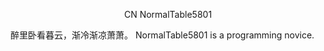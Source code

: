 <p align="center">CN NormalTable5801</p>
醉里卧看暮云，渐冷渐凉萧萧。
NormalTable5801 is a programming novice.


<!---
NormalTable5801/NormalTable5801 is a ✨ special ✨ repository because its `README.md` (this file) appears on your GitHub profile.
You can click the Preview link to take a look at your changes.
--->
